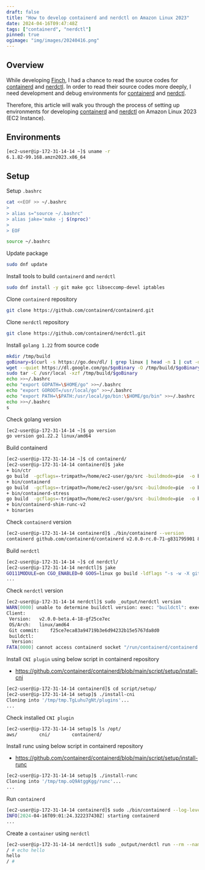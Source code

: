 ```yaml
---
draft: false
title: "How to develop containerd and nerdctl on Amazon Linux 2023"
date: 2024-04-16T09:47:48Z
tags: ["containerd", "nerdctl"]
pinned: true
ogimage: "img/images/20240416.png"
---
```


## Overview

While developing [Finch](https://github.com/runfinch/finch), I had a chance to read the source codes for [containerd](https://github.com/containerd/containerd) and [nerdctl](https://github.com/containerd/nerdctl). In order to read their source codes more deeply, I need development and debug environments for [containerd](https://github.com/containerd/containerd) and [nerdctl](https://github.com/containerd/nerdctl).

Therefore, this article will walk you through the process of setting up environments for developing [containerd](https://github.com/containerd/containerd) and [nerdctl](https://github.com/containerd/nerdctl) on Amazon Linux 2023 (EC2 Instance).

## Environments

```bash
[ec2-user@ip-172-31-14-14 ~]$ uname -r
6.1.82-99.168.amzn2023.x86_64
```

## Setup

Setup `.bashrc`

```bash
cat <<EOF >> ~/.bashrc
>
> alias s="source ~/.bashrc"
> alias jake='make -j $(nproc)'
>
> EOF
```

```bash
source ~/.bashrc
```

Update package

```bash
sudo dnf update
```

Install tools to build `containerd` and `nerdctl`

```bash
sudo dnf install -y git make gcc libseccomp-devel iptables
```

Clone `containerd` repository

```bash
git clone https://github.com/containerd/containerd.git
```

Clone `nerdctl` repository

```bash
git clone https://github.com/containerd/nerdctl.git
```

Install `golang 1.22` from source code

```bash
mkdir /tmp/build
goBinary=$(curl -s https://go.dev/dl/ | grep linux | head -n 1 | cut -d'"' -f4 | cut -d"/" -f3)
wget --quiet https://dl.google.com/go/$goBinary -O /tmp/build/$goBinary
sudo tar -C /usr/local -xzf /tmp/build/$goBinary
echo >>~/.bashrc
echo "export GOPATH=\$HOME/go" >>~/.bashrc
echo "export GOROOT=/usr/local/go" >>~/.bashrc
echo "export PATH=\$PATH:/usr/local/go/bin:\$HOME/go/bin" >>~/.bashrc
echo >>~/.bashrc
s
```

Check golang version

```bash
[ec2-user@ip-172-31-14-14 ~]$ go version
go version go1.22.2 linux/amd64
```

Build containerd

```bash
[ec2-user@ip-172-31-14-14 ~]$ cd containerd/
[ec2-user@ip-172-31-14-14 containerd]$ jake
+ bin/ctr
go build  -gcflags=-trimpath=/home/ec2-user/go/src -buildmode=pie  -o bin/ctr -ldflags '-X github.com/containerd/containerd/v2/version.Version=v2.0.0-rc.0-71-g831795901 -X github.com/containerd/containerd/v2/version.Revision=8317959018015f6a1756ec8cd08be1093fd630a2 -X github.com/containerd/containerd/v2/version.Package=github.com/containerd/containerd -s -w ' -tags "urfave_cli_no_docs"  ./cmd/ctr
+ bin/containerd
go build  -gcflags=-trimpath=/home/ec2-user/go/src -buildmode=pie  -o bin/containerd -ldflags '-X github.com/containerd/containerd/v2/version.Version=v2.0.0-rc.0-71-g831795901 -X github.com/containerd/containerd/v2/version.Revision=8317959018015f6a1756ec8cd08be1093fd630a2 -X github.com/containerd/containerd/v2/version.Package=github.com/containerd/containerd -s -w ' -tags "urfave_cli_no_docs"  ./cmd/containerd
+ bin/containerd-stress
go build  -gcflags=-trimpath=/home/ec2-user/go/src -buildmode=pie  -o bin/containerd-stress -ldflags '-X github.com/containerd/containerd/v2/version.Version=v2.0.0-rc.0-71-g831795901 -X github.com/containerd/containerd/v2/version.Revision=8317959018015f6a1756ec8cd08be1093fd630a2 -X github.com/containerd/containerd/v2/version.Package=github.com/containerd/containerd -s -w ' -tags "urfave_cli_no_docs"  ./cmd/containerd-stress
+ bin/containerd-shim-runc-v2
+ binaries
```

Check `containerd` version

```bash
[ec2-user@ip-172-31-14-14 containerd]$ ./bin/containerd --version
containerd github.com/containerd/containerd v2.0.0-rc.0-71-g831795901 8317959018015f6a1756ec8cd08be1093fd630a2
```

Build `nerdctl`

```bash
[ec2-user@ip-172-31-14-14 ~]$ cd nerdctl/
[ec2-user@ip-172-31-14-14 nerdctl]$ jake
GO111MODULE=on CGO_ENABLED=0 GOOS=linux go build -ldflags "-s -w -X github.com/containerd/nerdctl/v2/pkg/version.Version=v2.0.0-beta.4-18-gf25ce7ec -X github.com/containerd/nerdctl/v2/pkg/version.Revision=f25ce7eca83a94719b3e6d94232b15e5767da8d0"   -o /home/ec2-user/nerdctl/_output/nerdctl github.com/containerd/nerdctl/v2/cmd/nerdctl
...
```

Check `nerdctl` version

```bash
[ec2-user@ip-172-31-14-14 nerdctl]$ sudo _output/nerdctl version
WARN[0000] unable to determine buildctl version: exec: "buildctl": executable file not found in $PATH
Client:
 Version:	v2.0.0-beta.4-18-gf25ce7ec
 OS/Arch:	linux/amd64
 Git commit:	f25ce7eca83a94719b3e6d94232b15e5767da8d0
 buildctl:
  Version:
FATA[0000] cannot access containerd socket "/run/containerd/containerd.sock": no such file or directory
```

Install `CNI plugin` using below script in containerd repository

- https://github.com/containerd/containerd/blob/main/script/setup/install-cni

```bash
[ec2-user@ip-172-31-14-14 containerd]$ cd script/setup/
[ec2-user@ip-172-31-14-14 setup]$ ./install-cni
Cloning into '/tmp/tmp.TgLuhu7gNt/plugins'...
...
```

Check installed `CNI plugin`

```bash
[ec2-user@ip-172-31-14-14 setup]$ ls /opt/
aws/        cni/        containerd/
```

Install runc using below script in containerd repository

- https://github.com/containerd/containerd/blob/main/script/setup/install-runc

```bash
[ec2-user@ip-172-31-14-14 setup]$ ./install-runc
Cloning into '/tmp/tmp.oQ9AtggKgg/runc'...
...
```

Run `containerd`

```bash
[ec2-user@ip-172-31-14-14 containerd]$ sudo ./bin/containerd --log-level debug
INFO[2024-04-16T09:01:24.322237430Z] starting containerd                           revision=8317959018015f6a1756ec8cd08be1093fd630a2 version=v2.0.0-rc.0-71-g831795901
...
```

Create a `container` using `nerdctl`

```bash
[ec2-user@ip-172-31-14-14 nerdctl]$ sudo _output/nerdctl run --rm --name test -it alpine sh
/ # echo hello
hello
/ #
```
